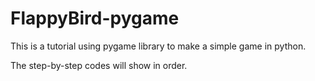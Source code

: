 # FlappyBird-pygame
This is a tutorial using pygame library to make a simple game in python.

The step-by-step codes will show in order.
